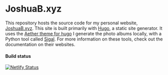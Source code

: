 # JoshuaB.xyz

This repository hosts the source code for my personal website, [JoshuaB.xyz](https://joshuab.xyz). This site is built primarily with [Hugo](https://gohugo.io), a static site generator. It uses the [Aether theme for hugo](https://github.com/josephhutch/aether) I generate the photo albums locally, with a Python tool called [Sigal](https://sigal.saimon.org). For more information on these tools, check out the documentation on their websites.

#### Build status
[![Netlify Status](https://api.netlify.com/api/v1/badges/1e5ad50c-32b8-4894-ac72-7baa198493d3/deploy-status)](https://app.netlify.com/sites/objective-bell-63bb89/deploys)